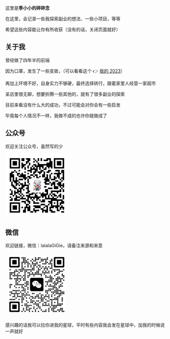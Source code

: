 这里是**季小小的碎碎念**

在这里，会记录一些我探索副业的想法、一些小项目，等等

希望这些内容能让你有所收获（没有的话，关闭页面就好）

## 关于我

曾经做了四年半的前端

因为口罩，发生了一些变故，（可以看看这个 👉 [我的 2023](https://mp.weixin.qq.com/s/aXFYUxS9galznk_jWmYJUw)）

再加上环境不好，自身实力不够硬，最终选择转行，跟着家里人经营一家超市

呆店里很无聊，想要折腾一些其他的，就有了很多副业的探索

目前来看没有什么大的成功，不过可能会对你会有一些启发

毕竟每个人情况不一样，我做不成的也许你就做成了

## 公众号

欢迎关注公众号，虽然写的少

<img src="/imgs/qrcode-official-account.jpg" width="200" height="200" />

## 微信

欢迎链接，微信：lalalaGiGie，请备注来源和来意

<img src="/imgs/qrcode-wechat.png" width="180" height="180" style="margin:10px" />

感兴趣的话我可以拉你进我的星球，平时有些内容我会发在星球中，加我的时候说一声就好
